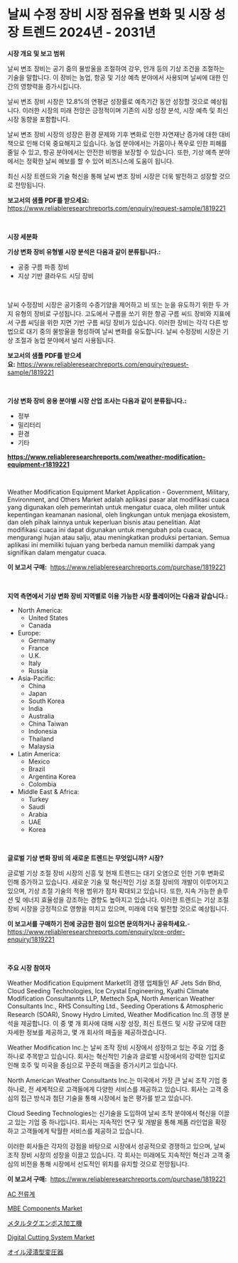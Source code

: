 <p><h1>날씨 수정 장비 시장 점유율 변화 및 시장 성장 트렌드 2024년 - 2031년</h1></p><p><strong>시장 개요 및 보고 범위</strong></p>
<p><p>날씨 변조 장비는 공기 중의 물방울을 조절하여 강우, 안개 등의 기상 조건을 조절하는 기술을 말합니다. 이 장비는 농업, 항공 및 기상 예측 분야에서 사용되며 날씨에 대한 인간의 영향력을 증가시킵니다. </p><p>날씨 변조 장비 시장은 12.8%의 연평균 성장률로 예측기간 동안 성장할 것으로 예상됩니다. 이러한 시장의 미래 전망은 긍정적이며 기존의 시장 성장 분석, 시장 예측 및 최신 시장 동향을 포함합니다. </p><p>날씨 변조 장비 시장의 성장은 환경 문제와 기후 변화로 인한 자연재난 증가에 대한 대비책으로 인해 더욱 중요해지고 있습니다. 농업 분야에서는 가뭄이나 폭우로 인한 피해를 줄일 수 있고, 항공 분야에서는 안전한 비행을 보장할 수 있습니다. 또한, 기상 예측 분야에서는 정확한 날씨 예보를 할 수 있어 비즈니스에 도움이 됩니다.</p><p>최신 시장 트렌드와 기술 혁신을 통해 날씨 변조 장비 시장은 더욱 발전하고 성장할 것으로 전망됩니다.</p></p>
<p><strong>보고서의 샘플 PDF를 받으세요:</strong> <a href="https://www.reliableresearchreports.com/enquiry/request-sample/1819221">https://www.reliableresearchreports.com/enquiry/request-sample/1819221</a></p>
<p>&nbsp;</p>
<p><strong>시장 세분화</strong></p>
<p><strong>기상 변화 장비 유형별 시장 분석은 다음과 같이 분류됩니다.:</strong></p>
<p><ul><li>공중 구름 파종 장비</li><li>지상 기반 클라우드 시딩 장비</li></ul></p>
<p>&nbsp;</p>
<p><p>날씨 수정장비 시장은 공기중의 수증기양을 제어하고 비 또는 눈을 유도하기 위한 두 가지 유형의 장비로 구성됩니다. 고도에서 구름을 쏘기 위한 항공 구름 씨드 장비와 지표에서 구름 씨딩을 위한 지면 기반 구름 씨딩 장비가 있습니다. 이러한 장비는 각각 다른 방법으로 대기 중의 물방울을 형성하여 날씨 변화를 유도합니다. 날씨 수정장비 시장은 기상 조절과 농업 분야에서 널리 사용됩니다.</p></p>
<p><strong>보고서의 샘플 PDF를 받으세요:</strong>&nbsp;<a href="https://www.reliableresearchreports.com/enquiry/request-sample/1819221">https://www.reliableresearchreports.com/enquiry/request-sample/1819221</a></p>
<p>&nbsp;</p>
<p><strong> 기상 변화 장비 응용 분야별 시장 산업 조사는 다음과 같이 분류됩니다.:</strong></p>
<p><ul><li>정부</li><li>밀리터리</li><li>환경</li><li>기타</li></ul></p>
<p><strong><a href="https://www.reliableresearchreports.com/weather-modification-equipment-r1819221">https://www.reliableresearchreports.com/weather-modification-equipment-r1819221</a></strong></p>
<p>&nbsp;</p>
<p><p>Weather Modification Equipment Market Application - Government, Military, Environment, and Others Market adalah aplikasi pasar alat modifikasi cuaca yang digunakan oleh pemerintah untuk mengatur cuaca, oleh militer untuk kepentingan keamanan nasional, oleh lingkungan untuk menjaga ekosistem, dan oleh pihak lainnya untuk keperluan bisnis atau penelitian. Alat modifikasi cuaca ini dapat digunakan untuk mengubah pola cuaca, mengurangi hujan atau salju, atau meningkatkan produksi pertanian. Semua aplikasi ini memiliki tujuan yang berbeda namun memiliki dampak yang signifikan dalam mengatur cuaca.</p></p>
<p><strong>이 보고서 구매:</strong>&nbsp; <a href="https://www.reliableresearchreports.com/purchase/1819221">https://www.reliableresearchreports.com/purchase/1819221</a></p>
<p>&nbsp;</p>
<p><strong>지역 측면에서 기상 변화 장비 지역별로 이용 가능한 시장 플레이어는 다음과 같습니다.:</strong></p>
<p><ul>
    <li>
        North America:
        <ul>
            <li>United States</li>
            <li>Canada</li>
        </ul>
    </li>
    <li>
        Europe:
        <ul>
            <li>Germany</li>
            <li>France</li>
            <li>U.K.</li>
            <li>Italy</li>
            <li>Russia</li>
        </ul>
    </li>
    <li>
        Asia-Pacific:
        <ul>
            <li>China</li>
            <li>Japan</li>
            <li>South Korea</li>
            <li>India</li>
            <li>Australia</li>
            <li>China Taiwan</li>
            <li>Indonesia</li>
            <li>Thailand</li>
            <li>Malaysia</li>
        </ul>
    </li>
    <li>
        Latin America:
        <ul>
            <li>Mexico</li>
            <li>Brazil</li>
            <li>Argentina Korea</li>
            <li>Colombia</li>
        </ul>
    </li>
    <li>
        Middle East & Africa:
        <ul>
            <li>Turkey</li>
            <li>Saudi</li>
            <li>Arabia</li>
            <li>UAE</li>
            <li>Korea</li>
        </ul>
    </li>
    </ul></p>
<p>&nbsp;</p>
<p><strong>글로벌 기상 변화 장비 의 새로운 트렌드는 무엇입니까? 시장?</strong></p>
<p><p>글로벌 기상 조절 장비 시장의 신흥 및 현재 트렌드는 대기 오염으로 인한 기후 변화로 인해 증가하고 있습니다. 새로운 기술 및 혁신적인 기상 조절 장비의 개발이 이루어지고 있으며, 기상 조절 기술의 적용 범위가 점차 확대되고 있습니다. 또한, 지속 가능한 솔루션 및 에너지 효율성을 강조하는 경향도 높아지고 있습니다. 이러한 트렌드는 기상 조절 장비 시장을 긍정적으로 영향을 미치고 있으며, 미래에 더욱 발전할 것으로 예상됩니다.</p></p>
<p><strong>이 보고서를 구매하기 전에 궁금한 점이 있으면 문의하거나 공유하세요.</strong>- <a href="https://www.reliableresearchreports.com/enquiry/pre-order-enquiry/1819221">https://www.reliableresearchreports.com/enquiry/pre-order-enquiry/1819221</a></p>
<p>&nbsp;</p>
<p><strong>주요 시장 참여자</strong></p>
<p><p>Weather Modification Equipment Market의 경쟁 업체들인 AF Jets Sdn Bhd, Cloud Seeding Technologies, Ice Crystal Engineering, Kyathi Climate Modification Consultannts LLP, Mettech SpA, North American Weather Consultants Inc., RHS Consulting Ltd., Seeding Operations & Atmospheric Research (SOAR), Snowy Hydro Limited, Weather Modification Inc.의 경쟁 분석을 제공합니다. 이 중 몇 개 회사에 대해 시장 성장, 최신 트렌드 및 시장 규모에 대한 자세한 정보를 제공하고, 몇 개 회사의 매출을 제공하겠습니다. </p><p>Weather Modification Inc.는 날씨 조작 장비 시장에서 성장하고 있는 주요 기업 중 하나로 주목받고 있습니다. 회사는 혁신적인 기술과 글로벌 시장에서의 강력한 입지로 인해 호주 및 미국을 중심으로 꾸준히 매출을 증가시키고 있습니다. </p><p>North American Weather Consultants Inc.는 미국에서 가장 큰 날씨 조작 기업 중 하나로, 전 세계적으로 고객들에게 다양한 서비스를 제공하고 있습니다. 회사는 고객 중심의 접근 방식과 첨단 기술을 통해 시장에서 높은 평가를 받고 있습니다. </p><p>Cloud Seeding Technologies는 신기술을 도입하여 날씨 조작 분야에서 혁신을 이끌고 있는 기업 중 하나입니다. 회사는 지속적인 연구 및 개발을 통해 제품 라인업을 확장하고 고객들에게 탁월한 서비스를 제공하고 있습니다. </p><p>이러한 회사들은 각자의 강점을 바탕으로 시장에서 성공적으로 경쟁하고 있으며, 날씨 조작 장비 시장의 성장을 이끌고 있습니다. 각 회사는 미래에도 지속적인 혁신과 고객 중심의 비전을 통해 시장에서 선도적인 위치를 유지할 것으로 전망됩니다.</p></p>
<p><strong>이 보고서 구매:</strong>&nbsp;&nbsp;<a href="https://www.reliableresearchreports.com/purchase/1819221">https://www.reliableresearchreports.com/purchase/1819221</a></p>
<p><p><a href="https://medium.com/@estelwisozk1/%EB%94%94%EC%BD%94%EB%94%A9-ac-%EC%95%94%EB%AF%B8%ED%84%B0-%EC%8B%9C%EC%9E%A5-%EC%A7%80%ED%91%9C-%EC%8B%9C%EC%9E%A5-%EC%A0%90%EC%9C%A0%EC%9C%A8-%ED%8A%B8%EB%A0%8C%EB%93%9C-%EB%B0%8F-%EC%84%B1%EC%9E%A5-%ED%8C%A8%ED%84%B4-517370ce6f09">AC 전류계</a></p><p><a href="https://github.com/sofayahoo2023/Market-Research-Report-List-4/blob/main/mbe-components-market.md">MBE Components Market</a></p><p><a href="https://github.com/vhemk0794148/Market-Research-Report-List-1/blob/main/841693032432.md">メタルタグエンボス加工機</a></p><p><a href="https://github.com/joannesouthgate/Market-Research-Report-List-2/blob/main/digital-cutting-system-market.md">Digital Cutting System Market</a></p><p><a href="https://medium.com/@matteills7854/%E3%82%AA%E3%82%A4%E3%83%AB%E6%B5%B8%E6%BC%AC%E5%9E%8B%E3%83%91%E3%83%AF%E3%83%BC%E3%83%88%E3%83%A9%E3%83%B3%E3%82%B9%E3%83%95%E3%82%A9%E3%83%BC%E3%83%9E%E3%83%BC%E5%B8%82%E5%A0%B4-2031%E5%B9%B4%E3%81%BE%E3%81%A7%E3%81%AE%E6%88%90%E5%8A%9F%E3%81%99%E3%82%8B%E3%83%93%E3%82%B8%E3%83%8D%E3%82%B9%E6%88%A6%E7%95%A5%E3%81%AE%E9%8D%B5-a4309410532e">オイル浸漬型変圧器</a></p></p>